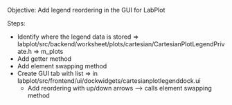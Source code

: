 Objective: 
  Add legend reordering in the GUI for LabPlot

Steps:
- Identify where the legend data is stored => labplot/src/backend/worksheet/plots/cartesian/CartesianPlotLegendPrivate.h => m_plots
- Add getter method
- Add element swapping method
- Create GUI tab with list => in labplot/src/frontend/ui/dockwidgets/cartesianplotlegenddock.ui
  - Add reordering with up/down arrows --> calls element swapping method
